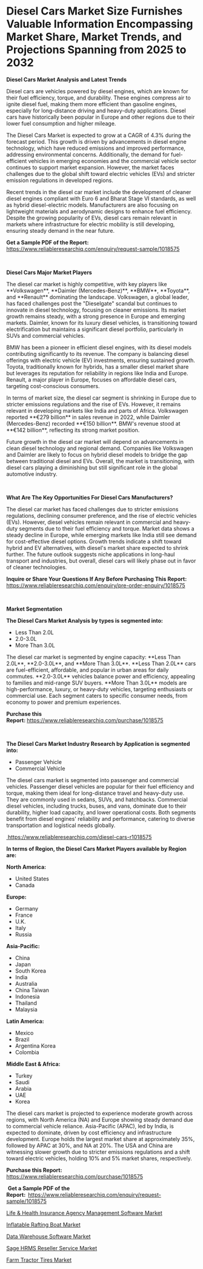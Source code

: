 <p><h1>Diesel Cars Market Size Furnishes Valuable Information Encompassing Market Share, Market Trends, and Projections Spanning from 2025 to 2032</h1></p><p><strong>Diesel Cars Market Analysis and Latest Trends</strong></p>
<p><p>Diesel cars are vehicles powered by diesel engines, which are known for their fuel efficiency, torque, and durability. These engines compress air to ignite diesel fuel, making them more efficient than gasoline engines, especially for long-distance driving and heavy-duty applications. Diesel cars have historically been popular in Europe and other regions due to their lower fuel consumption and higher mileage.</p><p>The Diesel Cars Market is expected to grow at a CAGR of 4.3% during the forecast period. This growth is driven by advancements in diesel engine technology, which have reduced emissions and improved performance, addressing environmental concerns. Additionally, the demand for fuel-efficient vehicles in emerging economies and the commercial vehicle sector continues to support market expansion. However, the market faces challenges due to the global shift toward electric vehicles (EVs) and stricter emission regulations in developed regions.</p><p>Recent trends in the diesel car market include the development of cleaner diesel engines compliant with Euro 6 and Bharat Stage VI standards, as well as hybrid diesel-electric models. Manufacturers are also focusing on lightweight materials and aerodynamic designs to enhance fuel efficiency. Despite the growing popularity of EVs, diesel cars remain relevant in markets where infrastructure for electric mobility is still developing, ensuring steady demand in the near future.</p></p>
<p><strong>Get a Sample PDF of the Report:&nbsp;</strong> <a href="https://www.reliableresearchiq.com/enquiry/request-sample/1018575?utm_campaign=1159&utm_medium=2&utm_source=Github&utm_content=ia&utm_term=21012025&utm_id=diesel-cars">https://www.reliableresearchiq.com/enquiry/request-sample/1018575</a></p>
<p>&nbsp;</p>
<p><strong>Diesel Cars Major Market Players</strong></p>
<p><p>The diesel car market is highly competitive, with key players like **Volkswagen**, **Daimler (Mercedes-Benz)**, **BMW**, **Toyota**, and **Renault** dominating the landscape. Volkswagen, a global leader, has faced challenges post the "Dieselgate" scandal but continues to innovate in diesel technology, focusing on cleaner emissions. Its market growth remains steady, with a strong presence in Europe and emerging markets. Daimler, known for its luxury diesel vehicles, is transitioning toward electrification but maintains a significant diesel portfolio, particularly in SUVs and commercial vehicles.</p><p>BMW has been a pioneer in efficient diesel engines, with its diesel models contributing significantly to its revenue. The company is balancing diesel offerings with electric vehicle (EV) investments, ensuring sustained growth. Toyota, traditionally known for hybrids, has a smaller diesel market share but leverages its reputation for reliability in regions like India and Europe. Renault, a major player in Europe, focuses on affordable diesel cars, targeting cost-conscious consumers.</p><p>In terms of market size, the diesel car segment is shrinking in Europe due to stricter emissions regulations and the rise of EVs. However, it remains relevant in developing markets like India and parts of Africa. Volkswagen reported **€279 billion** in sales revenue in 2022, while Daimler (Mercedes-Benz) recorded **€150 billion**. BMW's revenue stood at **€142 billion**, reflecting its strong market position.</p><p>Future growth in the diesel car market will depend on advancements in clean diesel technology and regional demand. Companies like Volkswagen and Daimler are likely to focus on hybrid diesel models to bridge the gap between traditional diesel and EVs. Overall, the market is transitioning, with diesel cars playing a diminishing but still significant role in the global automotive industry.</p></p>
<p>&nbsp;</p>
<p><strong>What Are The Key Opportunities For Diesel Cars Manufacturers?</strong></p>
<p><p>The diesel car market has faced challenges due to stricter emissions regulations, declining consumer preference, and the rise of electric vehicles (EVs). However, diesel vehicles remain relevant in commercial and heavy-duty segments due to their fuel efficiency and torque. Market data shows a steady decline in Europe, while emerging markets like India still see demand for cost-effective diesel options. Growth trends indicate a shift toward hybrid and EV alternatives, with diesel's market share expected to shrink further. The future outlook suggests niche applications in long-haul transport and industries, but overall, diesel cars will likely phase out in favor of cleaner technologies.</p></p>
<p><strong>Inquire or Share Your Questions If Any Before Purchasing This Report:</strong> <a href="https://www.reliableresearchiq.com/enquiry/pre-order-enquiry/1018575?utm_campaign=1159&utm_medium=2&utm_source=Github&utm_content=ia&utm_term=21012025&utm_id=diesel-cars">https://www.reliableresearchiq.com/enquiry/pre-order-enquiry/1018575</a></p>
<p>&nbsp;</p>
<p><strong>Market Segmentation</strong></p>
<p><strong>The Diesel Cars Market Analysis by types is segmented into:</strong></p>
<p><ul><li>Less Than 2.0L</li><li>2.0-3.0L</li><li>More Than 3.0L</li></ul></p>
<p><p>The diesel car market is segmented by engine capacity: **Less Than 2.0L**, **2.0-3.0L**, and **More Than 3.0L**. **Less Than 2.0L** cars are fuel-efficient, affordable, and popular in urban areas for daily commutes. **2.0-3.0L** vehicles balance power and efficiency, appealing to families and mid-range SUV buyers. **More Than 3.0L** models are high-performance, luxury, or heavy-duty vehicles, targeting enthusiasts or commercial use. Each segment caters to specific consumer needs, from economy to power and premium experiences.</p></p>
<p><strong>Purchase this Report:&nbsp;</strong><a href="https://www.reliableresearchiq.com/purchase/1018575?utm_campaign=1159&utm_medium=2&utm_source=Github&utm_content=ia&utm_term=21012025&utm_id=diesel-cars">https://www.reliableresearchiq.com/purchase/1018575</a></p>
<p>&nbsp;</p>
<p><strong>The Diesel Cars Market Industry Research by Application is segmented into:</strong></p>
<p><ul><li>Passenger Vehicle</li><li>Commercial Vehicle</li></ul></p>
<p><p>The diesel cars market is segmented into passenger and commercial vehicles. Passenger diesel vehicles are popular for their fuel efficiency and torque, making them ideal for long-distance travel and heavy-duty use. They are commonly used in sedans, SUVs, and hatchbacks. Commercial diesel vehicles, including trucks, buses, and vans, dominate due to their durability, higher load capacity, and lower operational costs. Both segments benefit from diesel engines' reliability and performance, catering to diverse transportation and logistical needs globally.</p></p>
<p><a href="https://www.reliableresearchiq.com/diesel-cars-r1018575?utm_campaign=1159&utm_medium=2&utm_source=Github&utm_content=ia&utm_term=21012025&utm_id=diesel-cars">&nbsp;https://www.reliableresearchiq.com/diesel-cars-r1018575</a></p>
<p><strong>In terms of Region, the Diesel Cars Market Players available by Region are:</strong></p>
<p>
    <p> <strong> North America: </strong>
        <ul>
            <li>United States</li>
            <li>Canada</li>
        </ul>
        </p> 
    <p> <strong> Europe: </strong>
        <ul>
            <li>Germany</li>
            <li>France</li>
            <li>U.K.</li>
            <li>Italy</li>
            <li>Russia</li>
        </ul>
        </p> 
    <p> <strong> Asia-Pacific: </strong>
        <ul>
            <li>China</li>
            <li>Japan</li>
            <li>South Korea</li>
            <li>India</li>
            <li>Australia</li>
            <li>China Taiwan</li>
            <li>Indonesia</li>
            <li>Thailand</li>
            <li>Malaysia</li>
        </ul>
        </p> 
    <p> <strong> Latin America: </strong>
        <ul>
            <li>Mexico</li>
            <li>Brazil</li>
            <li>Argentina Korea</li>
            <li>Colombia</li>
        </ul>
        </p> 
    <p> <strong> Middle East & Africa: </strong>
        <ul>
            <li>Turkey</li>
            <li>Saudi</li>
            <li>Arabia</li>
            <li>UAE</li>
            <li>Korea</li>
        </ul>
    </p>
    </p>
<p><p>The diesel cars market is projected to experience moderate growth across regions, with North America (NA) and Europe showing steady demand due to commercial vehicle reliance. Asia-Pacific (APAC), led by India, is expected to dominate, driven by cost efficiency and infrastructure development. Europe holds the largest market share at approximately 35%, followed by APAC at 30%, and NA at 20%. The USA and China are witnessing slower growth due to stricter emissions regulations and a shift toward electric vehicles, holding 10% and 5% market shares, respectively.</p></p>
<p><strong>Purchase this Report: </strong><a href="https://www.reliableresearchiq.com/purchase/1018575?utm_campaign=1159&utm_medium=2&utm_source=Github&utm_content=ia&utm_term=21012025&utm_id=diesel-cars">https://www.reliableresearchiq.com/purchase/1018575</a></p>
<p>&nbsp;<strong>Get a Sample PDF of the Report:&nbsp;&nbsp;</strong><a href="https://www.reliableresearchiq.com/enquiry/request-sample/1018575?utm_campaign=1159&utm_medium=2&utm_source=Github&utm_content=ia&utm_term=21012025&utm_id=diesel-cars">https://www.reliableresearchiq.com/enquiry/request-sample/1018575</a></p>
<p><strong></strong></p>
<p><p><a href="https://www.linkedin.com/pulse/life-health-insurance-agency-management-software-market-ky5qe?utm_campaign=1159&utm_medium=2&utm_source=Github&utm_content=ia&utm_term=21012025&utm_id=diesel-cars">Life & Health Insurance Agency Management Software Market</a></p><p><a href="https://github.com/yankimber90yankim/Market-Research-Report-List-1/blob/main/inflatable-rafting-boat-market.md?utm_campaign=1159&utm_medium=2&utm_source=Github&utm_content=ia&utm_term=21012025&utm_id=diesel-cars">Inflatable Rafting Boat Market</a></p><p><a href="https://www.linkedin.com/pulse/data-warehouse-software-market-size-industry-outlook-detailed-u6xse?utm_campaign=1159&utm_medium=2&utm_source=Github&utm_content=ia&utm_term=21012025&utm_id=diesel-cars">Data Warehouse Software Market</a></p><p><a href="https://www.linkedin.com/pulse/projected-cagr-132-sage-hrms-reseller-service-market-ioaic?utm_campaign=1159&utm_medium=2&utm_source=Github&utm_content=ia&utm_term=21012025&utm_id=diesel-cars">Sage HRMS Reseller Service Market</a></p><p><a href="https://github.com/princessbartram3/Market-Research-Report-List-1/blob/main/farm-tractor-tires-market.md?utm_campaign=1159&utm_medium=2&utm_source=Github&utm_content=ia&utm_term=21012025&utm_id=diesel-cars">Farm Tractor Tires Market</a></p></p>